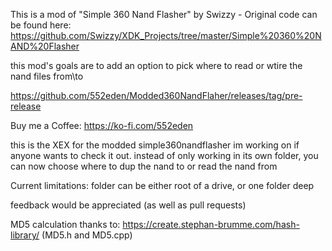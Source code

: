 This is a mod of "Simple 360 Nand Flasher" by Swizzy - Original code can be found here: https://github.com/Swizzy/XDK_Projects/tree/master/Simple%20360%20NAND%20Flasher

this mod's goals are to add an option to pick where to read or wtire the nand files from\to


https://github.com/552eden/Modded360NandFlaher/releases/tag/pre-release 

Buy me a Coffee: https://ko-fi.com/552eden

this is the XEX for the modded simple360nandflasher im working on if anyone wants to check it out. instead of only working in its own folder, you can now choose where to dup the nand to or read the nand from

Current limitations: folder can be either root of a drive, or one folder deep

feedback would be appreciated (as well as pull requests)

MD5 calculation thanks to: https://create.stephan-brumme.com/hash-library/ (MD5.h and MD5.cpp)

